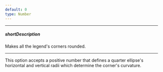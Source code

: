 ```yaml
---
default: 0
type: Number
---
```

---
##### shortDescription
Makes all the legend's corners rounded.

---
This option accepts a positive number that defines a quarter ellipse's horizontal and vertical radii which determine the corner's curvature.